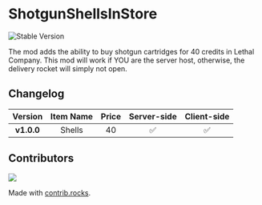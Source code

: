 # ShotgunShellsInStore

![Stable Version](https://img.shields.io/badge/version-v1.0.0-brightgreen)

The mod adds the ability to buy shotgun cartridges for 40 credits in Lethal Company. This mod will work if YOU are the server host, otherwise, the delivery rocket will simply not open.

## Changelog

|  Version   | Item Name | Price | Server-side | Client-side |
|:----------:|:---------:|:-----:| :---: | :---: |
| **v1.0.0** |  Shells   |  40   | ✅ | ✅ |

## Contributors
<a href="https://github.com/PC-Principal/ShotgunShellsInStore/graphs/contributors">
  <img src="https://contrib.rocks/image?repo=PC-Principal/ShotgunShellsInStore" />
</a>

Made with [contrib.rocks](https://contrib.rocks).

